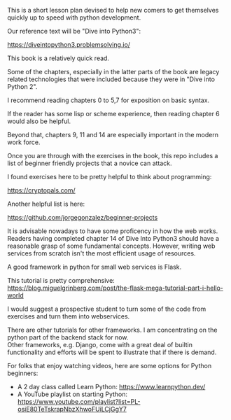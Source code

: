 This is a short lesson plan devised to help new comers to 
get themselves quickly up to speed with python development.

Our reference text will be "Dive into Python3":

https://diveintopython3.problemsolving.io/

This book is a relatively quick read.

Some of the chapters, especially in the latter parts of 
the book are legacy related technologies that were included 
because they were in "Dive into Python 2".  

I recommend reading chapters 0 to 5,7 for exposition on 
basic syntax.  

If the reader has some lisp or scheme experience, then 
reading chapter 6 would also be helpful.  

Beyond that, chapters 9, 11 and 14 are especially 
important in the modern work force.  

Once you are through with the exercises in the book, 
this repo includes a list of beginner friendly projects 
that a novice can attack. 

I found exercises here to be pretty helpful to think about
programming:

https://cryptopals.com/

Another helpful list is here:

https://github.com/jorgegonzalez/beginner-projects



It is advisable nowadays to have some proficency in how 
the web works.  Readers having completed chapter 14 of 
Dive Into Python3 should have a reasonable grasp of some 
fundamental concepts.  However, writing web services from 
scratch isn't the most efficient usage of resources.

A good framework in python for small web services is Flask.  

This tutorial is pretty comprehensive:
https://blog.miguelgrinberg.com/post/the-flask-mega-tutorial-part-i-hello-world

I would suggest a prospective student to turn some of 
the code from exercises and turn them into webservices.  

There are other tutorials for other frameworks.  I am 
concentrating on the python part of the backend stack for now.  
Other frameworks, e.g. Django, come with a great deal of builtin 
functionality and efforts will be spent to illustrate that if 
there is demand.

For folks that enjoy watching videos, here are some options for Python beginners:
* A 2 day class called Learn Python: https://www.learnpython.dev/
* A YouTube playlist on starting Python: https://www.youtube.com/playlist?list=PL-osiE80TeTskrapNbzXhwoFUiLCjGgY7
